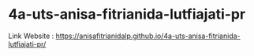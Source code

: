 # 4a-uts-anisa-fitrianida-lutfiajati-pr

Link Website : https://anisafitrianidalp.github.io/4a-uts-anisa-fitrianida-lutfiajati-pr/
